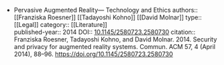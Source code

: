 - Pervasive Augmented Reality— Technology and Ethics
  authors:: [[Franziska Roesner]] [[Tadayoshi Kohno]] [[David Molnar]]
  type:: [[Legal]] 
  category:: [[Literature]]  
  published-year:: 2014
  DOI:: [10.1145/2580723.2580730](https://doi.org/10.1145/2580723.2580730) 
  citation:: Franziska Roesner, Tadayoshi Kohno, and David Molnar. 2014. Security and privacy for augmented reality systems. Commun. ACM 57, 4 (April 2014), 88–96. https://doi.org/10.1145/2580723.2580730